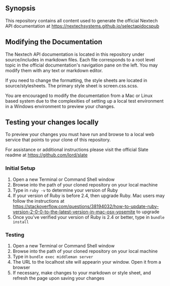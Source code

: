 ## Synopsis

This repository contains all content used to generate the official Nextech API documentation at https://nextechsystems.github.io/selectapidocspub

## Modifying the Documentation

The Nextech API documentation is located in this repository under source/includes in markdown files. Each file corresponds to a root level topic in the official documentation's navigation pane on the left. You may modify them with any text or markdown editor.

If you need to change the formatting, the style sheets are located in source/stylesheets. The primary style sheet is screen.css.scss.

You are encouraged to modify the documentation from a Mac or Linux based system due to the complexities of setting up a local test environment in a Windows environment to preview your changes.

## Testing your changes locally

To preview your changes you must have run and browse to a local web service that points to your clone of this repository.

For assistance or additional instructions please visit the official Slate readme at https://github.com/lord/slate

### Initial Setup

1. Open a new Terminal or Command Shell window
2. Browse into the path of your cloned repository on your local machine
3. Type in `ruby -v` to determine your version of Ruby
4. If your version of Ruby is before 2.4, then upgrade Ruby. Mac users may follow the instructions at https://stackoverflow.com/questions/38194032/how-to-update-ruby-version-2-0-0-to-the-latest-version-in-mac-osx-yosemite to upgrade
5. Once you've verified your version of Ruby is 2.4 or better, type in `bundle install`

### Testing

1. Open a new Terminal or Command Shell window
2. Browse into the path of your cloned repository on your local machine
3. Type in `bundle exec middleman server`
4. The URL to the localhost site will appearin your window. Open it from a browser
5. If necessary, make changes to your markdown or style sheet, and refresh the page upon saving your changes
